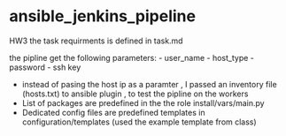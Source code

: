 # ansible_jenkins_pipeline
HW3
the task requirments is defined in task.md



the pipline get the following parameters:
    - user_name
    - host_type
    - password
    - ssh key

* instead of pasing the host ip as a paramter , I passed an inventory file (hosts.txt) to ansible plugin , to test the pipline on the workers 
* List of packages are predefined in the the role install/vars/main.py
* Dedicated config files are predefined templates in configuration/templates (used the example template from class)
    
